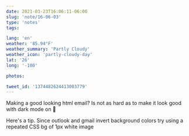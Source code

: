 ```yaml
---
date: 2021-03-23T16:06:11-06:00
slug: 'note/16-06-03'
type: 'notes'
tags:

lang: 'en'
weather: '85.94°F'
weather_summary: 'Partly Cloudy'
weather_icon: 'partly-cloudy-day'
lat: '26'
long: '-100'

photos:

tweet_id: '1374482624413003779'
---
```

Making a good looking html email? Is not as hard as to make it look good with dark mode on 🤢

Here's a tip. Since outlook and gmail invert background colors try using a repeated CSS bg of 1px white image